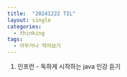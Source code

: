 ```yaml
---
title:  "20241222 TIL"
layout: single
categories:
  - thinking
tags:
  - 아무거나 적어보기
---
```


1. 인프런 - 독하게 시작하는 java 인강 듣기
